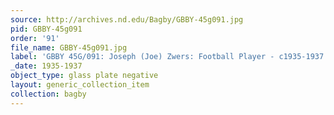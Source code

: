 ```yaml
---
source: http://archives.nd.edu/Bagby/GBBY-45g091.jpg
pid: GBBY-45g091
order: '91'
file_name: GBBY-45g091.jpg
label: 'GBBY 45G/091: Joseph (Joe) Zwers: Football Player - c1935-1937'
_date: 1935-1937
object_type: glass plate negative
layout: generic_collection_item
collection: bagby
---
```

